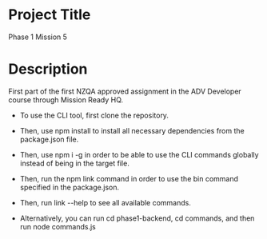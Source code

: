 # Project Title
Phase 1 Mission 5
# Description
First part of the first NZQA approved assignment in the ADV Developer course through Mission Ready HQ.

- To use the CLI tool, first clone the repository.
- Then, use npm install to install all necessary dependencies from the package.json file.
- Then, use npm i -g in order to be able to use the CLI commands globally instead of being in the target file.
- Then, run the npm link command in order to use the bin command specified in the package.json.
- Then, run link --help to see all available commands.

- Alternatively, you can run cd phase1-backend, cd commands, and then run node commands.js <command e.g. add>
 
 
